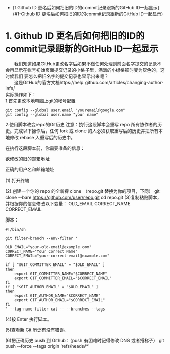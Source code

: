 * [1.Github ID 更名后如何把旧的ID的commit记录跟新的GitHub ID一起显示](#1-Github ID 更名后如何把旧的ID的commit记录跟新的GitHub ID一起显示)

# 1. Github ID 更名后如何把旧的ID的commit记录跟新的GitHub ID一起显示  
　　我们知道如果GitHub更改名字后如果不做任何处理则前面名字提交的记录不会再显示在帐号初始页面提交记录的小格子里，满满的小绿格顿时变为灰色的，这时候我们
要怎么把旧名字的提交记录也显示出来呢？  
　　这是GitHub的官方文档https://help.github.com/articles/changing-author-info/  
实际操作如下：  
1.首先更改本地电脑上git的帐号配置  
```
git config --global user.email "youremail@google.com"
git config --global user.name "your name"
```
2.使用脚本改变repo的Git历史
注意：执行这段脚本会重写 repo 所有协作者的历史。完成以下操作后，任何 fork 或 clone 的人必须获取重写后的历史并把所有本地修改 rebase 入重写后的历史中。

在执行这段脚本前，你需要准备的信息：

欲修改的旧的邮箱地址

正确的用户名和邮箱地址

(1).打开终端

(2).创建一个你的 repo 的全新裸 clone （repo.git 替换为你的项目，下同）
git clone --bare https://github.com/user/repo.git
cd repo.git
(3)复制粘贴脚本，并根据你的信息修改以下变量：
OLD_EMAIL
CORRECT_NAME
CORRECT_EMAIL

脚本：
```
#!/bin/sh

git filter-branch --env-filter '

OLD_EMAIL="your-old-email@example.com"
CORRECT_NAME="Your Correct Name"
CORRECT_EMAIL="your-correct-email@example.com"

if [ "$GIT_COMMITTER_EMAIL" = "$OLD_EMAIL" ]
then
    export GIT_COMMITTER_NAME="$CORRECT_NAME"
    export GIT_COMMITTER_EMAIL="$CORRECT_EMAIL"
fi
if [ "$GIT_AUTHOR_EMAIL" = "$OLD_EMAIL" ]
then
    export GIT_AUTHOR_NAME="$CORRECT_NAME"
    export GIT_AUTHOR_EMAIL="$CORRECT_EMAIL"
fi
' --tag-name-filter cat -- --branches --tags
```
(4)按 Enter 执行脚本。

(5)查看新 Git 历史有没有错误。

(6)把正确历史 push 到 Github：（push 有困难时记得修改 DNS 或者搭梯子）
git push --force --tags origin 'refs/heads/*'

